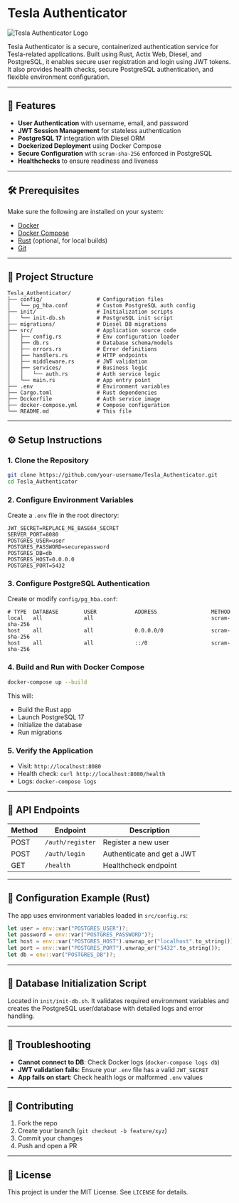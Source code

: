 # Tesla Authenticator

![Tesla Authenticator Logo](https://frontegg.com/wp-content/uploads/2023/03/Blog_Authenticator-apps_Inner.png)

Tesla Authenticator is a secure, containerized authentication service for Tesla-related applications. Built using Rust, Actix Web, Diesel, and PostgreSQL, it enables secure user registration and login using JWT tokens. It also provides health checks, secure PostgreSQL authentication, and flexible environment configuration.

---

## 🚀 Features
- **User Authentication** with username, email, and password
- **JWT Session Management** for stateless authentication
- **PostgreSQL 17** integration with Diesel ORM
- **Dockerized Deployment** using Docker Compose
- **Secure Configuration** with `scram-sha-256` enforced in PostgreSQL
- **Healthchecks** to ensure readiness and liveness

---

## 🛠 Prerequisites
Make sure the following are installed on your system:
- [Docker](https://docs.docker.com/get-docker/)
- [Docker Compose](https://docs.docker.com/compose/install/)
- [Rust](https://www.rust-lang.org/tools/install) (optional, for local builds)
- [Git](https://git-scm.com/downloads)

---

## 📁 Project Structure
```
Tesla_Authenticator/
├── config/                 # Configuration files
│   └── pg_hba.conf         # Custom PostgreSQL auth config
├── init/                   # Initialization scripts
│   └── init-db.sh          # PostgreSQL init script
├── migrations/             # Diesel DB migrations
├── src/                    # Application source code
│   ├── config.rs           # Env configuration loader
│   ├── db.rs               # Database schema/models
│   ├── errors.rs           # Error definitions
│   ├── handlers.rs         # HTTP endpoints
│   ├── middleware.rs       # JWT validation
│   ├── services/           # Business logic
│   │   └── auth.rs         # Auth service logic
│   └── main.rs             # App entry point
├── .env                    # Environment variables
├── Cargo.toml              # Rust dependencies
├── Dockerfile              # Auth service image
├── docker-compose.yml      # Compose configuration
└── README.md               # This file
```

---

## ⚙️ Setup Instructions

### 1. Clone the Repository
```bash
git clone https://github.com/your-username/Tesla_Authenticator.git
cd Tesla_Authenticator
```

### 2. Configure Environment Variables
Create a `.env` file in the root directory:
```env
JWT_SECRET=REPLACE_ME_BASE64_SECRET
SERVER_PORT=8080
POSTGRES_USER=user
POSTGRES_PASSWORD=securepassword
POSTGRES_DB=db
POSTGRES_HOST=0.0.0.0
POSTGRES_PORT=5432
```

### 3. Configure PostgreSQL Authentication
Create or modify `config/pg_hba.conf`:
```
# TYPE  DATABASE        USER            ADDRESS                 METHOD
local   all             all                                     scram-sha-256
host    all             all             0.0.0.0/0               scram-sha-256
host    all             all             ::/0                    scram-sha-256
```

### 4. Build and Run with Docker Compose
```bash
docker-compose up --build
```
This will:
- Build the Rust app
- Launch PostgreSQL 17
- Initialize the database
- Run migrations

### 5. Verify the Application
- Visit: `http://localhost:8080`
- Health check: `curl http://localhost:8080/health`
- Logs: `docker-compose logs`

---

## 🧪 API Endpoints
| Method | Endpoint           | Description                    |
|--------|--------------------|--------------------------------|
| POST   | `/auth/register`   | Register a new user            |
| POST   | `/auth/login`      | Authenticate and get a JWT     |
| GET    | `/health`          | Healthcheck endpoint           |

---

## 🧰 Configuration Example (Rust)
The app uses environment variables loaded in `src/config.rs`:
```rust
let user = env::var("POSTGRES_USER")?;
let password = env::var("POSTGRES_PASSWORD")?;
let host = env::var("POSTGRES_HOST").unwrap_or("localhost".to_string());
let port = env::var("POSTGRES_PORT").unwrap_or("5432".to_string());
let db = env::var("POSTGRES_DB")?;
```

---

## 🐘 Database Initialization Script
Located in `init/init-db.sh`. It validates required environment variables and creates the PostgreSQL user/database with detailed logs and error handling.

---

## 🧪 Troubleshooting
- **Cannot connect to DB**: Check Docker logs (`docker-compose logs db`)
- **JWT validation fails**: Ensure your `.env` file has a valid `JWT_SECRET`
- **App fails on start**: Check health logs or malformed `.env` values

---

## 🤝 Contributing
1. Fork the repo
2. Create your branch (`git checkout -b feature/xyz`)
3. Commit your changes
4. Push and open a PR

---

## 📄 License
This project is under the MIT License. See `LICENSE` for details.

